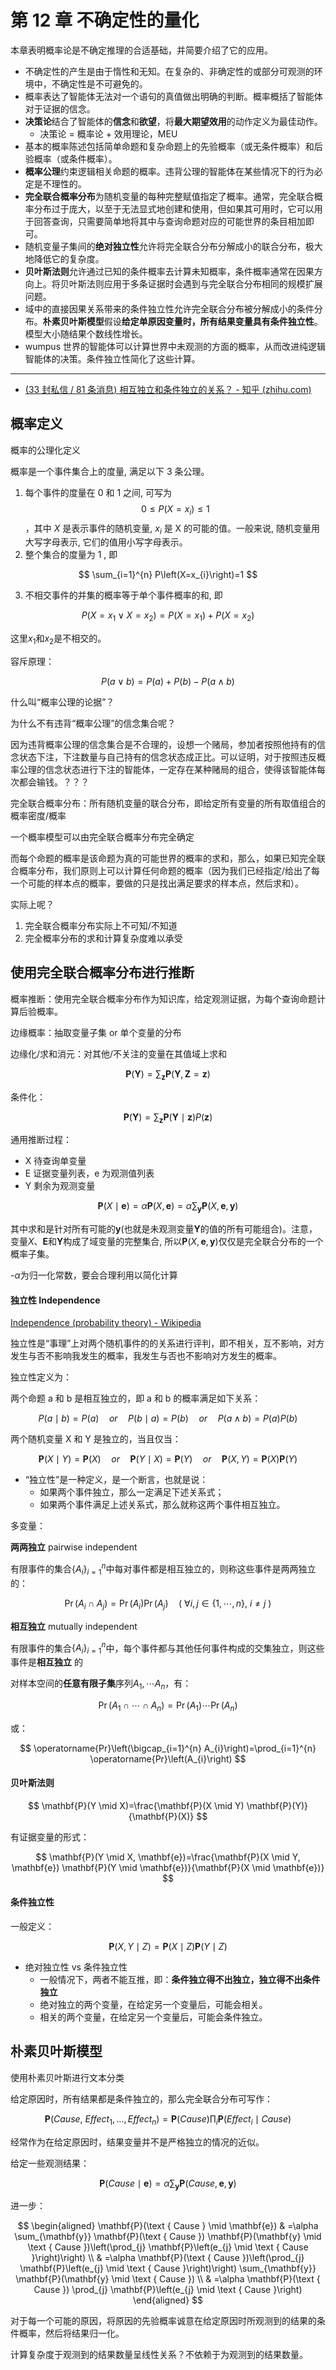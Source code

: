 # 第 12 章 不确定性的量化

本章表明概率论是不确定推理的合适基础，并简要介绍了它的应用。

- 不确定性的产生是由于惰性和无知。在复杂的、非确定性的或部分可观测的环境中，不确定性是不可避免的。
- 概率表达了智能体无法对一个语句的真值做出明确的判断。概率概括了智能体对于证据的信念。
- **决策论**结合了智能体的**信念**和**欲望**，将**最大期望效用**的动作定义为最佳动作。
  - 决策论 = 概率论 + 效用理论，MEU
- 基本的概率陈述包括简单命题和复杂命题上的先验概率（或无条件概率）和后验概率（或条件概率）。
- **概率公理**约束逻辑相关命题的概率。违背公理的智能体在某些情况下的行为必定是不理性的。
- **完全联合概率分布**为随机变量的每种完整赋值指定了概率。通常，完全联合概率分布过于庞大，以至于无法显式地创建和使用，但如果其可用时，它可以用于回答查询，只需要简单地将其中与查询命题对应的可能世界的条目相加即可。
- 随机变量子集间的**绝对独立性**允许将完全联合分布分解成小的联合分布，极大地降低它的复杂度。
- **贝叶斯法则**允许通过已知的条件概率去计算未知概率，条件概率通常在因果方向上。将贝叶斯法则应用于多条证据时会遇到与完全联合分布相同的规模扩展问题。
- 域中的直接因果关系带来的条件独立性允许完全联合分布被分解成小的条件分布。**朴素贝叶斯模型**假设**给定单原因变量时，所有结果变量具有条件独立性**。模型大小随结果个数线性增长。
- wumpus 世界的智能体可以计算世界中未观测的方面的概率，从而改进纯逻辑智能体的决策。条件独立性简化了这些计算。

---

- [(33 封私信 / 81 条消息) 相互独立和条件独立的关系？ - 知乎 (zhihu.com)](https://www.zhihu.com/question/42080633)

## 概率定义

概率的公理化定义

概率是一个事件集合上的度量, 满足以下 3 条公理。

1. 每个事件的度量在 0 和 1 之间, 可写为 $$0 \leqslant P\left(X=x_{i}\right) \leqslant 1$$ ，其中 $X$ 是表示事件的随机变量, $x_{i}$ 是 X 的可能的值。一般来说, 随机变量用大写字母表示, 它们的值用小写字母表示。
2. 整个集合的度量为 1 , 即

$$
 \sum_{i=1}^{n} P\left(X=x_{i}\right)=1
$$

3. 不相交事件的并集的概率等于单个事件概率的和, 即

$$
P\left(X=x_{1} \vee X=x_{2}\right)=P\left(X=x_{1}\right)+ P\left(X=x_{2}\right)
$$

这里$x_{1}$和$x_{2}$是不相交的。

容斥原理：

$$
P(a \vee b) = P(a) + P(b) - P(a \wedge b)
$$

什么叫“概率公理的论据”？

为什么不有违背“概率公理”的信念集合呢？

因为违背概率公理的信念集合是不合理的，设想一个赌局，参加者按照他持有的信念状态下注，下注数量与自己持有的信念状态成正比。可以证明，对于按照违反概率公理的信念状态进行下注的智能体，一定存在某种赌局的组合，使得该智能体每次都会输钱。？？？

完全联合概率分布：所有随机变量的联合分布，即给定所有变量的所有取值组合的概率密度/概率

一个概率模型可以由完全联合概率分布完全确定

而每个命题的概率是该命题为真的可能世界的概率的求和，那么，如果已知完全联合概率分布，我们原则上可以计算任何命题的概率（因为我们已经指定/给出了每一个可能的样本点的概率，要做的只是找出满足要求的样本点，然后求和）。

实际上呢？

1. 完全联合概率分布实际上不可知/不知道
2. 完全概率分布的求和计算复杂度难以承受

## 使用完全联合概率分布进行推断

概率推断：使用完全联合概率分布作为知识库，给定观测证据，为每个查询命题计算后验概率。

边缘概率：抽取变量子集 or 单个变量的分布

边缘化/求和消元：对其他/不关注的变量在其值域上求和

$$
\mathbf{P}(\mathbf{Y})=\sum_{\mathbf{z}} \mathbf{P}(\mathbf{Y}, \mathbf{Z}=\mathbf{z})
$$

条件化：

$$
\mathbf{P}(\mathbf{Y})=\sum_{\mathbf{z}} \mathbf{P}(\mathbf{Y} \mid \mathbf{z}) P(\mathbf{z})
$$

通用推断过程：

- X 待查询单变量
- E 证据变量列表，e 为观测值列表
- Y 剩余为观测变量

$$
\mathbf{P}(X \mid \mathbf{e})=\alpha \mathbf{P}(X, \mathbf{e})=\alpha \sum_{\mathbf{y}} \mathbf{P}(X, \mathbf{e}, \mathbf{y})
$$

其中求和是针对所有可能的$\boldsymbol{y}$(也就是未观测变量$\boldsymbol{Y}$的值的所有可能组合)。注意，变量$X$、$\boldsymbol{E}$和$\boldsymbol{Y}$构成了域变量的完整集合, 所以$\boldsymbol{P}(X, \boldsymbol{e}, \boldsymbol{y})$仅仅是完全联合分布的一个概率子集。

-$\alpha$为归一化常数，要会合理利用以简化计算

#### 独立性 Independence

[Independence (probability theory) - Wikipedia](<https://en.wikipedia.org/wiki/Independence_(probability_theory)>)

独立性是“事理”上对两个随机事件的的关系进行评判，即不相关，互不影响，对方发生与否不影响我发生的概率，我发生与否也不影响对方发生的概率。

独立性定义为：

两个命题 a 和 b 是相互独立的，即 a 和 b 的概率满足如下关系：

$$
P(a \mid b)=P(a) \quad or \quad P(b \mid a)=P(b) \quad or \quad P(a \wedge b)=P(a) P(b)
$$

两个随机变量 X 和 Y 是独立的，当且仅当：

$$
\mathbf{P}(X \mid Y)=\mathbf{P}(X) \quad or \quad \mathbf{P}(Y \mid X)=\mathbf{P}(Y) \quad or \quad \mathbf{P}(X, Y)=\mathbf{P}(X) \mathbf{P}(Y)
$$

- “独立性”是一种定义，是一个断言，也就是说：
  - 如果两个事件独立，那么一定满足下述关系式；
  - 如果两个事件满足上述关系式，那么就称这两个事件相互独立。

多变量：

**两两独立** pairwise independent

有限事件的集合$\left\{A_{i}\right\}_{i=1}^{n}$中每对事件都是相互独立的，则称这些事件是两两独立的：

$$
\operatorname{Pr}\left(A_{i} \cap A_{j}\right)=\operatorname{Pr}\left(A_{i}\right) \operatorname{Pr}\left(A_{j}\right) \quad (~ \forall i,j \in \{ 1,\cdots,n\},~ i\neq j~)
$$

**相互独立** mutually independent

有限事件的集合$\left\{A_{i}\right\}_{i=1}^{n}$中，每个事件都与其他任何事件构成的交集独立，则这些事件是**相互独立** 的

对样本空间的**任意有限子集**序列$A_1, \cdots A_n$，有：

$$
\operatorname{Pr}\left(A_{1} \cap \cdots \cap A_{n}\right)=\operatorname{Pr}\left(A_{1}\right) \cdots \operatorname{Pr}\left(A_{n}\right)
$$

或：

$$
\operatorname{Pr}\left(\bigcap_{i=1}^{n} A_{i}\right)=\prod_{i=1}^{n} \operatorname{Pr}\left(A_{i}\right)
$$

#### 贝叶斯法则

$$
\mathbf{P}(Y \mid X)=\frac{\mathbf{P}(X \mid Y) \mathbf{P}(Y)}{\mathbf{P}(X)}
$$

有证据变量的形式：

$$
\mathbf{P}(Y \mid X, \mathbf{e})=\frac{\mathbf{P}(X \mid Y, \mathbf{e}) \mathbf{P}(Y \mid \mathbf{e})}{\mathbf{P}(X \mid \mathbf{e})}
$$

#### 条件独立性

一般定义：

$$
\mathbf{P}(X, Y \mid Z)=\mathbf{P}(X \mid Z) \mathbf{P}(Y \mid Z)
$$

- 绝对独立性 vs 条件独立性
  - 一般情况下，两者不能互推，即：**条件独立得不出独立，独立得不出条件独立**
  - 绝对独立的两个变量，在给定另一个变量后，可能会相关。
  - 相关的两个变量，在给定另一个变量后，可能会条件独立。

## 朴素贝叶斯模型

使用朴素贝叶斯进行文本分类

给定原因时，所有结果都是条件独立的，那么完全联合分布可写作：

$$
\mathbf{P}\left(\right. Cause,~ Effect_{1}, \ldots, Effect \left._{n}\right) = \mathbf{P}( Cause ) \prod_{i} \mathbf{P}\left(\right. Effect _{i} \mid Cause )
$$

经常作为在给定原因时，结果变量并不是严格独立的情况的近似。

给定一些观测结果：

$$
\mathbf{P}( Cause \mid \mathbf{e})=\alpha \sum_{\mathbf{y}} \mathbf{P}( Cause , \mathbf{e}, \mathbf{y})
$$

进一步：

$$
\begin{aligned} 
\mathbf{P}(\text { Cause } \mid \mathbf{e}) & =\alpha \sum_{\mathbf{y}} \mathbf{P}(\text { Cause }) \mathbf{P}(\mathbf{y} \mid \text { Cause })\left(\prod_{j} \mathbf{P}\left(e_{j} \mid \text { Cause }\right)\right) \\ & =\alpha \mathbf{P}(\text { Cause })\left(\prod_{j} \mathbf{P}\left(e_{j} \mid \text { Cause }\right)\right) \sum_{\mathbf{y}} \mathbf{P}(\mathbf{y} \mid \text { Cause }) \\ & =\alpha \mathbf{P}(\text { Cause }) \prod_{j} \mathbf{P}\left(e_{j} \mid \text { Cause }\right)
\end{aligned}
$$

对于每一个可能的原因，将原因的先验概率诚意在给定原因时所观测到的结果的条件概率，然后将结果归一化。

计算复杂度于观测到的结果数量呈线性关系？不依赖于为观测到的结果数量。
